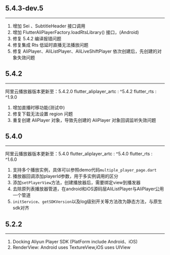 ## 5.4.3-dev.5
----------------------------------
1. 增加 Sei 、SubtitleHeader 接口调用 
2. 增加 FlutterAliPlayerFactory.loadRtsLibrary() 接口，(Android)
3. 修复 5.4.2 编译报错问题
4. 修复集成 Rts 低延时直播无法播放问题
5. 修复 AliPlayer、AliListPlayer、AliLiveShiftPlayer 依次创建后，先创建的对象失效问题

## 5.4.2
----------------------------------
阿里云播放器版本更新至：5.4.2.0
flutter_aliplayer_artc : ^5.4.2
flutter_rts : ^1.9.0

1. 增加直播时移功能(测试中)
2. 修复下载无法设置 region 问题
3. 重复创建 AliPlayer 对象，导致先创建的 AliPlayer 对象回调监听失效问题

## 5.4.0
----------------------------------
阿里云播放器版本更新至：5.4.0
flutter_aliplayer_artc : ^5.4.0
flutter_rts : ^1.6.0

1. 支持多个播放实例，具体可以参照demo代码`multiple_player_page.dart`
2. 播放器回调添加playerId参数，用于多实例调用的区分
3. 添加`setPlayerView`方法，创建播放器后，需要绑定view到播发器
4. 去除原列表播放器管道，在android和iOS源码层AliListPlayer与AliPlayer公用一个管道
5. `initService`、`getSDKVersion`以及log级别开关等方法改为静态方法，与原生sdk对齐

## 5.2.2
----------------------------------
1. Docking Aliyun Player SDK (PlatForm include Android、iOS)
2. RenderView: Android uses TextureView,iOS uses UIView

